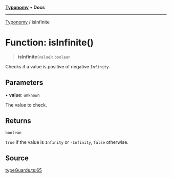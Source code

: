[**Typonomy**](../README.md) • **Docs**

***

[Typonomy](../globals.md) / isInfinite

# Function: isInfinite()

> **isInfinite**(`value`): `boolean`

Checks if a value is positive of negative `Infinity`.

## Parameters

• **value**: `unknown`

The value to check.

## Returns

`boolean`

`true` if the value is `Infinity` or `-Infinity`, `false` otherwise.

## Source

[typeGuards.ts:65](https://github.com/softcraft-development/typonomy/blob/a62fc03e32b184f07c3799ae239136e6b1077839/src/typeGuards.ts#L65)
